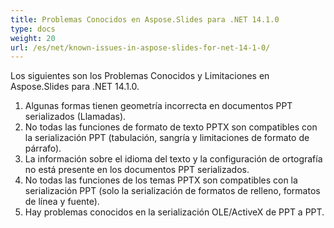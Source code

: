 ```yaml
---
title: Problemas Conocidos en Aspose.Slides para .NET 14.1.0
type: docs
weight: 20
url: /es/net/known-issues-in-aspose-slides-for-net-14-1-0/
---
```


Los siguientes son los Problemas Conocidos y Limitaciones en Aspose.Slides para .NET 14.1.0.

1. Algunas formas tienen geometría incorrecta en documentos PPT serializados (Llamadas).
1. No todas las funciones de formato de texto PPTX son compatibles con la serialización PPT (tabulación, sangría y limitaciones de formato de párrafo).
1. La información sobre el idioma del texto y la configuración de ortografía no está presente en los documentos PPT serializados.
1. No todas las funciones de los temas PPTX son compatibles con la serialización PPT (solo la serialización de formatos de relleno, formatos de línea y fuente).
1. Hay problemas conocidos en la serialización OLE/ActiveX de PPT a PPT.